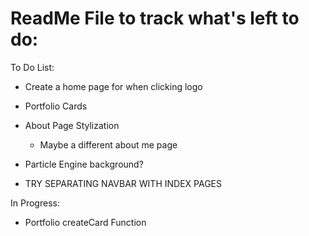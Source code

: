 # ReadMe File to track what's left to do:
To Do List:
* Create a home page for when clicking logo
* Portfolio Cards
* About Page Stylization
    * Maybe a different about me page
* Particle Engine background?

* TRY SEPARATING NAVBAR WITH INDEX PAGES

In Progress:
* Portfolio createCard Function